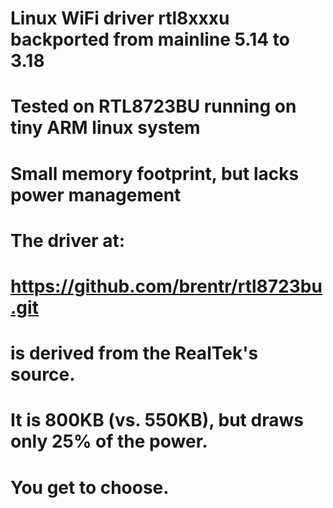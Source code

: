 # Linux WiFi driver rtl8xxxu backported from mainline 5.14 to 3.18
#  Tested on RTL8723BU running on tiny ARM linux system
#  Small memory footprint, but lacks power management
#  
# The driver at:
#   https://github.com/brentr/rtl8723bu.git
# is derived from the RealTek's source.  
# It is 800KB (vs. 550KB), but draws only 25% of the power.

# You get to choose.
